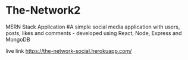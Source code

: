 # The-Network2
MERN Stack Application
#A simple social media application with users, posts, likes and comments - developed using React, Node, Express and MongoDB

live link https://the-network-social.herokuapp.com/
